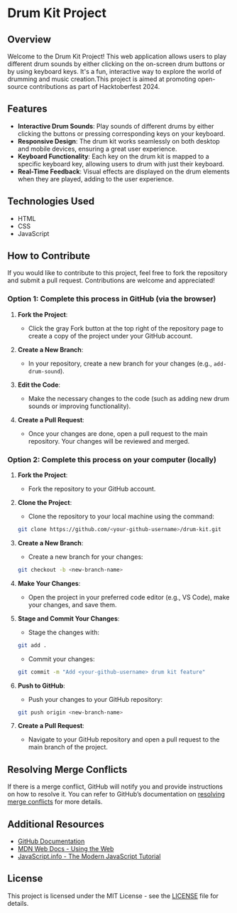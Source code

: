 # Drum Kit Project

## Overview
Welcome to the Drum Kit Project! This web application allows users to play different drum sounds by either clicking on the on-screen drum buttons or by using keyboard keys. It's a fun, interactive way to explore the world of drumming and music creation.This project is aimed at promoting open-source contributions as part of Hacktoberfest 2024.

## Features
- **Interactive Drum Sounds**: Play sounds of different drums by either clicking the buttons or pressing corresponding keys on your keyboard.
- **Responsive Design**: The drum kit works seamlessly on both desktop and mobile devices, ensuring a great user experience.
- **Keyboard Functionality**: Each key on the drum kit is mapped to a specific keyboard key, allowing users to drum with just their keyboard.
- **Real-Time Feedback**: Visual effects are displayed on the drum elements when they are played, adding to the user experience.

## Technologies Used
- HTML
- CSS
- JavaScript

## How to Contribute
If you would like to contribute to this project, feel free to fork the repository and submit a pull request. Contributions are welcome and appreciated!

### Option 1: Complete this process in GitHub (via the browser)
1. **Fork the Project**:
   - Click the gray Fork button at the top right of the repository page to create a copy of the project under your GitHub account.

2. **Create a New Branch**:
   - In your repository, create a new branch for your changes (e.g., `add-drum-sound`).

3. **Edit the Code**:
   - Make the necessary changes to the code (such as adding new drum sounds or improving functionality).

4. **Create a Pull Request**:
   - Once your changes are done, open a pull request to the main repository. Your changes will be reviewed and merged.

### Option 2: Complete this process on your computer (locally)
1. **Fork the Project**:
   - Fork the repository to your GitHub account.

2. **Clone the Project**:
   - Clone the repository to your local machine using the command:
   ```bash
   git clone https://github.com/<your-github-username>/drum-kit.git
   ```

3. **Create a New Branch**:
   - Create a new branch for your changes:
   ```bash
   git checkout -b <new-branch-name>
   ```

4. **Make Your Changes**:
   - Open the project in your preferred code editor (e.g., VS Code), make your changes, and save them.

5. **Stage and Commit Your Changes**:
   - Stage the changes with:
   ```bash
   git add .
   ```
   - Commit your changes:
   ```bash
   git commit -m "Add <your-github-username> drum kit feature"
   ```

6. **Push to GitHub**:
   - Push your changes to your GitHub repository:
   ```bash
   git push origin <new-branch-name>
   ```

7. **Create a Pull Request**:
   - Navigate to your GitHub repository and open a pull request to the main branch of the project.

## Resolving Merge Conflicts
If there is a merge conflict, GitHub will notify you and provide instructions on how to resolve it. You can refer to GitHub’s documentation on [resolving merge conflicts](https://docs.github.com/en/pull-requests/collaborating-with-pull-requests/addressing-merge-conflicts/about-merge-conflicts) for more details.



## Additional Resources
- [GitHub Documentation](https://docs.github.com)
- [MDN Web Docs - Using the Web](https://developer.mozilla.org/en-US/docs/Learn)
- [JavaScript.info - The Modern JavaScript Tutorial](https://javascript.info/)

## License
This project is licensed under the MIT License - see the [LICENSE](LICENSE) file for details.

